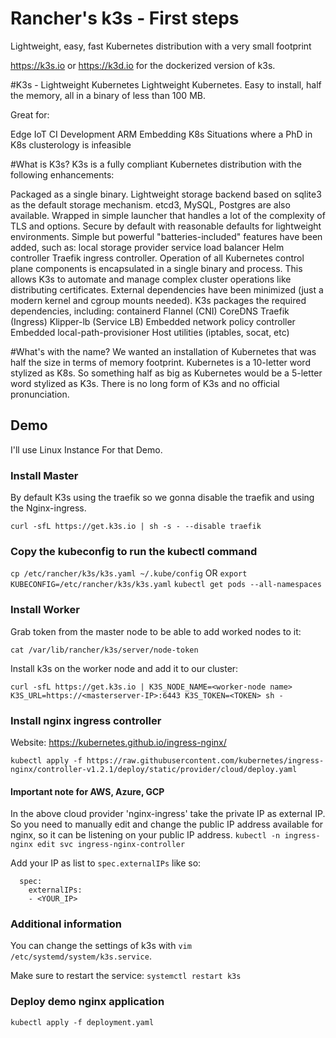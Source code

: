 # Rancher's k3s - First steps

Lightweight, easy, fast Kubernetes distribution with a very small footprint

https://k3s.io or https://k3d.io for the dockerized version of k3s.

#K3s - Lightweight Kubernetes
Lightweight Kubernetes. Easy to install, half the memory, all in a binary of less than 100 MB.

Great for:

Edge
IoT
CI
Development
ARM
Embedding K8s
Situations where a PhD in K8s clusterology is infeasible

#What is K3s?
K3s is a fully compliant Kubernetes distribution with the following enhancements:

Packaged as a single binary.
Lightweight storage backend based on sqlite3 as the default storage mechanism. etcd3, MySQL, Postgres are also available.
Wrapped in simple launcher that handles a lot of the complexity of TLS and options.
Secure by default with reasonable defaults for lightweight environments.
Simple but powerful "batteries-included" features have been added, such as:
local storage provider
service load balancer
Helm controller
Traefik ingress controller.
Operation of all Kubernetes control plane components is encapsulated in a single binary and process. This allows K3s to automate and manage complex cluster operations like distributing certificates.
External dependencies have been minimized (just a modern kernel and cgroup mounts needed). K3s packages the required dependencies, including:
containerd
Flannel (CNI)
CoreDNS
Traefik (Ingress)
Klipper-lb (Service LB)
Embedded network policy controller
Embedded local-path-provisioner
Host utilities (iptables, socat, etc)

#What's with the name?
We wanted an installation of Kubernetes that was half the size in terms of memory footprint. Kubernetes is a 10-letter word stylized as K8s. So something half as big as Kubernetes would be a 5-letter word stylized as K3s. There is no long form of K3s and no official pronunciation.

## Demo

I'll use Linux Instance For that Demo.

### Install Master
By default K3s using the traefik so we gonna disable the traefik and using the Nginx-ingress.

`curl -sfL https://get.k3s.io | sh -s - --disable traefik` 

### Copy the kubeconfig to run the kubectl command
`cp /etc/rancher/k3s/k3s.yaml ~/.kube/config`
OR
`export KUBECONFIG=/etc/rancher/k3s/k3s.yaml`
`kubectl get pods --all-namespaces`

### Install Worker

Grab token from the master node to be able to add worked nodes to it: 

`cat /var/lib/rancher/k3s/server/node-token`

Install k3s on the worker node and add it to our cluster:

`curl -sfL https://get.k3s.io | K3S_NODE_NAME=<worker-node name> K3S_URL=https://<masterserver-IP>:6443 K3S_TOKEN=<TOKEN> sh - `

### Install nginx ingress controller


Website: https://kubernetes.github.io/ingress-nginx/

`kubectl apply -f https://raw.githubusercontent.com/kubernetes/ingress-nginx/controller-v1.2.1/deploy/static/provider/cloud/deploy.yaml`

#### Important note for AWS, Azure, GCP

In the above cloud provider 'nginx-ingress' take the private IP as external IP. So you need to manually edit and change the public IP address available for nginx, so it can be listening on your public IP address.
`kubectl -n ingress-nginx edit svc ingress-nginx-controller`

Add your IP as list to `spec.externalIPs` like so:

```
  spec:
    externalIPs:
    - <YOUR_IP>
```

### Additional information

You can change the settings of k3s  with `vim /etc/systemd/system/k3s.service`.

Make sure to restart the service: `systemctl restart k3s`

### Deploy demo nginx application

`kubectl apply -f deployment.yaml`



